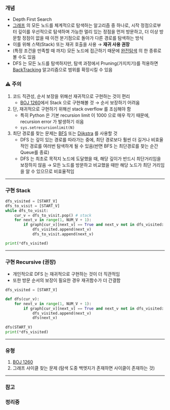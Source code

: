 ### 개념

* Depth First Search
* [그래프](Graph.md) 의 모든 노드를 체계적으로 탐색하는 알고리즘 중 하나로, 시작 정점으로부터 깊이를 우선적으로 탐색하며 가능한 멀리 있는 정점을 먼저 방문하고, 더 이상 방문할 정점이 없을 때 이전 분기점으로 돌아가 다른 경로를 탐색하는 방식
* 이를 위해 스택(Stack) 또는 재귀 호출을 사용 → **재귀 사용 권장**
* (특정 조건을 만족할 때 까지) 모든 노드에 접근하기 때문에 [완전탐색](Exhaustive%20Search.md) 의 한 종류로 볼 수도 있음
* DFS 는 모든 노드를 탐색하지만, 탐색 과정에서 Pruning(가지치기)를 적용하면 [BackTracking](BackTracking.md) 알고리즘으로 범위를 확장시킬 수 있음


### ⚠️ 주의

1. 코드 직관성, 순서 보장을 위해선 재귀적으로 구현하는 것이 편리
	* [BOJ 1260](https://www.acmicpc.net/problem/1260)에서 Stack 으로 구현해볼 것 → 순서 보장하기 어려움
2. 단, 재귀적으로 구현하기 위해선 stack overflow 를 조심해야 함
	* 특히 Python 은 기본 recursion limit 이 1000 으로 매우 작기 때문에, recursion error 가 발생하기 쉬움
	* `sys.setrecursionlimit(N)`
3. 최단 경로를 찾는 문제는 [BFS](BFS.md) 또는 [Dijkstra](Dijkstra.md) 를 사용할 것
	* DFS 는 깊이 있는 경로를 따라가는 중에, 최단 경로보다 훨씬 더 길거나 비효율적인 경로를 여러번 탐색하게 될 수 있음(반면 BFS 는 최단경로를 찾는 순간 Queue를 종료)
	* DFS 는 최초로 목적지 노드에 도달했을 때, 해당 깊이가 반드시 최단거리임을 보장하지 않음 → 모든 노드를 방문하고 비교했을 때만 해당 노드가 최단 거리임을 알 수 있으므로 비효율적임


---
### 구현 Stack

```Python
dfs_visited = [START_V]
dfs_to_visit = [START_V]
while dfs_to_visit:
	cur_v = dfs_to_visit.pop() # stack
	for next_v in range(1, NUM_V + 1):
		if graph[cur_v][next_v] == True and next_v not in dfs_visited:
			dfs_visited.append(next_v)
			dfs_to_visit.append(next_v)

print(*dfs_visited)
```


---
### 구현 Recursive (권장)

* 개인적으로 DFS 는 재귀적으로 구현하는 것이 더 직관적임
* 또한 방문 순서의 보장이 필요한 경우 재귀함수가 더 간결함

```Python
dfs_visited = [START_V]

def dfs(cur_v):
	for next_v in range(1, NUM_V + 1):
		if graph[cur_v][next_v] == True and next_v not in dfs_visited:
			dfs_visited.append(next_v)
			dfs(next_v)
			
dfs(START_V)
print(*dfs_visited)
```


---
### 유형

1. [BOJ 1260](https://www.acmicpc.net/problem/1260)
2. 그래프 사이클 찾는 문제 (탐색 도중 백엣지가 존재하면 사이클이 존재하는 것)


---
### 참고

### 정리중